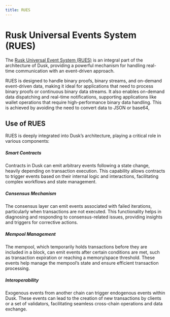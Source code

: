 ```yaml
---
title: RUES
---
```


# Rusk Universal Events System (RUES)

The <a href="https://github.com/dusk-network/rusk/wiki/RUES-%28Rusk-Universal-Event-System%29" target="_blank">Rusk Universal Event System (RUES)</a> is an integral part of the architecture of Dusk, providing a powerful mechanism for handling real-time communication with an event-driven approach.

RUES is designed to handle binary proofs, binary streams, and on-demand event-driven data, making it ideal for applications that need to process binary proofs or continuous binary data streams.
It also enables on-demand data dispatching and real-time notifications, supporting applications like wallet operations that require high-performance binary data handling.
This is achieved by avoiding the need to convert data to JSON or base64, 

## Use of RUES

RUES is deeply integrated into Dusk’s architecture, playing a critical role in various components:

##### Smart Contracts

Contracts in Dusk can emit arbitrary events following a state change, heavily depending on transaction execution. This capability allows contracts to trigger events based on their internal logic and interactions, facilitating complex workflows and state management.

##### Consensus Mechanism

The consensus layer can emit events associated with failed iterations, particularly when transactions are not executed. This functionality helps in diagnosing and responding to consensus-related issues, providing insights and triggers for corrective actions.

##### Mempool Management

The mempool, which temporarily holds transactions before they are included in a block, can emit events after certain conditions are met, such as transaction expiration or reaching a memory/space threshold. These events help manage the mempool’s state and ensure efficient transaction processing.

##### Interoperability

Exogenous events from another chain can trigger endogenous events within Dusk. These events can lead to the creation of new transactions by clients or a set of validators, facilitating seamless cross-chain operations and data exchange.
